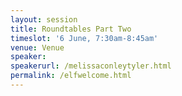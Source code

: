 ```yaml
---
layout: session
title: Roundtables Part Two
timeslot: '6 June, 7:30am-8:45am'
venue: Venue
speaker:
speakerurl: /melissaconleytyler.html
permalink: /elfwelcome.html
---
```

